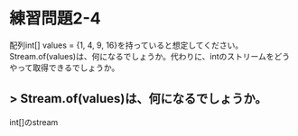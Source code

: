 # 練習問題2-4

配列int[] values = {1, 4, 9, 16}を持っていると想定してください。Stream.of(values)は、何になるでしょうか。代わりに、intのストリームをどうやって取得できるでしょうか。

## > Stream.of(values)は、何になるでしょうか。
int[]のstream
